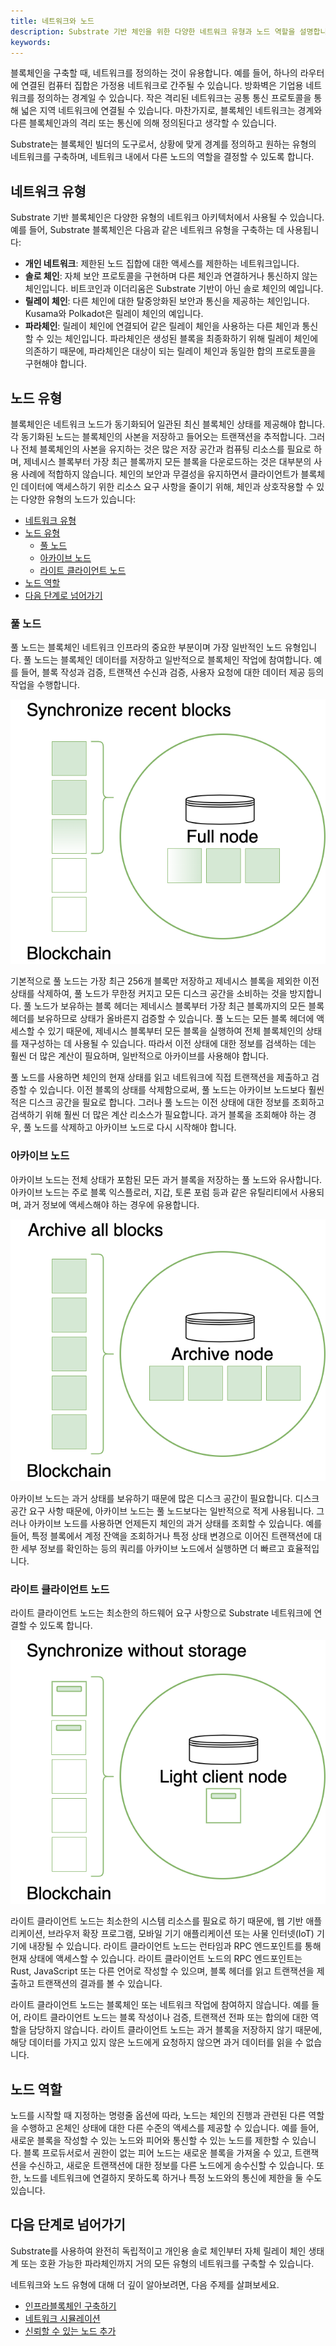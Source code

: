 ```yaml
---
title: 네트워크와 노드
description: Substrate 기반 체인을 위한 다양한 네트워크 유형과 노드 역할을 설명합니다.
keywords:
---
```


블록체인을 구축할 때, 네트워크를 정의하는 것이 유용합니다.
예를 들어, 하나의 라우터에 연결된 컴퓨터 집합은 가정용 네트워크로 간주될 수 있습니다.
방화벽은 기업용 네트워크를 정의하는 경계일 수 있습니다.
작은 격리된 네트워크는 공통 통신 프로토콜을 통해 넓은 지역 네트워크에 연결될 수 있습니다.
마찬가지로, 블록체인 네트워크는 경계와 다른 블록체인과의 격리 또는 통신에 의해 정의된다고 생각할 수 있습니다.

Substrate는 블록체인 빌더의 도구로서, 상황에 맞게 경계를 정의하고 원하는 유형의 네트워크를 구축하며, 네트워크 내에서 다른 노드의 역할을 결정할 수 있도록 합니다.

## 네트워크 유형

Substrate 기반 블록체인은 다양한 유형의 네트워크 아키텍처에서 사용될 수 있습니다.
예를 들어, Substrate 블록체인은 다음과 같은 네트워크 유형을 구축하는 데 사용됩니다:

- **개인 네트워크**: 제한된 노드 집합에 대한 액세스를 제한하는 네트워크입니다.
- **솔로 체인**: 자체 보안 프로토콜을 구현하며 다른 체인과 연결하거나 통신하지 않는 체인입니다.
  비트코인과 이더리움은 Substrate 기반이 아닌 솔로 체인의 예입니다.
- **릴레이 체인**: 다른 체인에 대한 탈중앙화된 보안과 통신을 제공하는 체인입니다.
  Kusama와 Polkadot은 릴레이 체인의 예입니다.
- **파라체인**: 릴레이 체인에 연결되어 같은 릴레이 체인을 사용하는 다른 체인과 통신할 수 있는 체인입니다.
  파라체인은 생성된 블록을 최종화하기 위해 릴레이 체인에 의존하기 때문에, 파라체인은 대상이 되는 릴레이 체인과 동일한 합의 프로토콜을 구현해야 합니다.

## 노드 유형

블록체인은 네트워크 노드가 동기화되어 일관된 최신 블록체인 상태를 제공해야 합니다.
각 동기화된 노드는 블록체인의 사본을 저장하고 들어오는 트랜잭션을 추적합니다.
그러나 전체 블록체인의 사본을 유지하는 것은 많은 저장 공간과 컴퓨팅 리소스를 필요로 하며, 제네시스 블록부터 가장 최근 블록까지 모든 블록을 다운로드하는 것은 대부분의 사용 사례에 적합하지 않습니다.
체인의 보안과 무결성을 유지하면서 클라이언트가 블록체인 데이터에 액세스하기 위한 리소스 요구 사항을 줄이기 위해, 체인과 상호작용할 수 있는 다양한 유형의 노드가 있습니다:

- [네트워크 유형](#네트워크-유형)
- [노드 유형](#노드-유형)
  - [풀 노드](#풀-노드)
  - [아카이브 노드](#아카이브-노드)
  - [라이트 클라이언트 노드](#라이트-클라이언트-노드)
- [노드 역할](#노드-역할)
- [다음 단계로 넘어가기](#다음-단계로-넘어가기)

### 풀 노드

풀 노드는 블록체인 네트워크 인프라의 중요한 부분이며 가장 일반적인 노드 유형입니다.
풀 노드는 블록체인 데이터를 저장하고 일반적으로 블록체인 작업에 참여합니다. 예를 들어, 블록 작성과 검증, 트랜잭션 수신과 검증, 사용자 요청에 대한 데이터 제공 등의 작업을 수행합니다.

![풀 노드](/media/images/docs/infrablockchain/learn/substrate/learn/full-node.png)

기본적으로 풀 노드는 가장 최근 256개 블록만 저장하고 제네시스 블록을 제외한 이전 상태를 삭제하여, 풀 노드가 무한정 커지고 모든 디스크 공간을 소비하는 것을 방지합니다.
풀 노드가 보유하는 블록 헤더는 제네시스 블록부터 가장 최근 블록까지의 모든 블록 헤더를 보유하므로 상태가 올바른지 검증할 수 있습니다.
풀 노드는 모든 블록 헤더에 액세스할 수 있기 때문에, 제네시스 블록부터 모든 블록을 실행하여 전체 블록체인의 상태를 재구성하는 데 사용될 수 있습니다.
따라서 이전 상태에 대한 정보를 검색하는 데는 훨씬 더 많은 계산이 필요하며, 일반적으로 아카이브를 사용해야 합니다.

풀 노드를 사용하면 체인의 현재 상태를 읽고 네트워크에 직접 트랜잭션을 제출하고 검증할 수 있습니다.
이전 블록의 상태를 삭제함으로써, 풀 노드는 아카이브 노드보다 훨씬 적은 디스크 공간을 필요로 합니다.
그러나 풀 노드는 이전 상태에 대한 정보를 조회하고 검색하기 위해 훨씬 더 많은 계산 리소스가 필요합니다.
과거 블록을 조회해야 하는 경우, 풀 노드를 삭제하고 아카이브 노드로 다시 시작해야 합니다.

### 아카이브 노드

아카이브 노드는 전체 상태가 포함된 모든 과거 블록을 저장하는 풀 노드와 유사합니다.
아카이브 노드는 주로 블록 익스플로러, 지갑, 토론 포럼 등과 같은 유틸리티에서 사용되며, 과거 정보에 액세스해야 하는 경우에 유용합니다.

![아카이브 노드](/media/images/docs/infrablockchain/learn/substrate/learn/archive-node.png)

아카이브 노드는 과거 상태를 보유하기 때문에 많은 디스크 공간이 필요합니다.
디스크 공간 요구 사항 때문에, 아카이브 노드는 풀 노드보다는 일반적으로 적게 사용됩니다.
그러나 아카이브 노드를 사용하면 언제든지 체인의 과거 상태를 조회할 수 있습니다.
예를 들어, 특정 블록에서 계정 잔액을 조회하거나 특정 상태 변경으로 이어진 트랜잭션에 대한 세부 정보를 확인하는 등의 쿼리를 아카이브 노드에서 실행하면 더 빠르고 효율적입니다.

### 라이트 클라이언트 노드

라이트 클라이언트 노드는 최소한의 하드웨어 요구 사항으로 Substrate 네트워크에 연결할 수 있도록 합니다.

![라이트 클라이언트 노드](/media/images/docs/infrablockchain/learn/substrate/learn/light-node.png)

라이트 클라이언트 노드는 최소한의 시스템 리소스를 필요로 하기 때문에, 웹 기반 애플리케이션, 브라우저 확장 프로그램, 모바일 기기 애플리케이션 또는 사물 인터넷(IoT) 기기에 내장될 수 있습니다.
라이트 클라이언트 노드는 런타임과 RPC 엔드포인트를 통해 현재 상태에 액세스할 수 있습니다.
라이트 클라이언트 노드의 RPC 엔드포인트는 Rust, JavaScript 또는 다른 언어로 작성할 수 있으며, 블록 헤더를 읽고 트랜잭션을 제출하고 트랜잭션의 결과를 볼 수 있습니다.

라이트 클라이언트 노드는 블록체인 또는 네트워크 작업에 참여하지 않습니다.
예를 들어, 라이트 클라이언트 노드는 블록 작성이나 검증, 트랜잭션 전파 또는 합의에 대한 역할을 담당하지 않습니다.
라이트 클라이언트 노드는 과거 블록을 저장하지 않기 때문에, 해당 데이터를 가지고 있지 않은 노드에게 요청하지 않으면 과거 데이터를 읽을 수 없습니다.

## 노드 역할

노드를 시작할 때 지정하는 명령줄 옵션에 따라, 노드는 체인의 진행과 관련된 다른 역할을 수행하고 온체인 상태에 대한 다른 수준의 액세스를 제공할 수 있습니다.
예를 들어, 새로운 블록을 작성할 수 있는 노드와 피어와 통신할 수 있는 노드를 제한할 수 있습니다.
블록 프로듀서로서 권한이 없는 피어 노드는 새로운 블록을 가져올 수 있고, 트랜잭션을 수신하고, 새로운 트랜잭션에 대한 정보를 다른 노드에게 송수신할 수 있습니다.
또한, 노드를 네트워크에 연결하지 못하도록 하거나 특정 노드와의 통신에 제한을 둘 수도 있습니다.

## 다음 단계로 넘어가기

Substrate를 사용하여 완전히 독립적이고 개인용 솔로 체인부터 자체 릴레이 체인 생태계 또는 호환 가능한 파라체인까지 거의 모든 유형의 네트워크를 구축할 수 있습니다.

네트워크와 노드 유형에 대해 더 깊이 알아보려면, 다음 주제를 살펴보세요.

- [인프라블록체인 구축하기](../../../../tutorials/build/README.md)
- [네트워크 시뮬레이션](../../tutorials/build-a-blockchain/simulate-network.md)
- [신뢰할 수 있는 노드 추가](../../tutorials/build-a-blockchain/add-trusted-nodes.md)